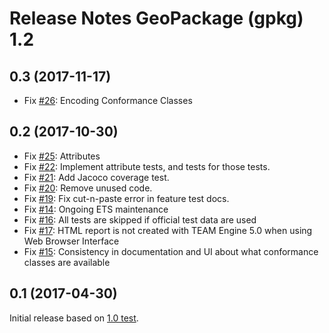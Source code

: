 # Release Notes GeoPackage (gpkg) 1.2

## 0.3 (2017-11-17)
* Fix [#26](https://github.com/opengeospatial/ets-gpkg12/issues/26): Encoding Conformance Classes

## 0.2 (2017-10-30)
* Fix [#25](https://github.com/opengeospatial/ets-gpkg12/pull/25): Attributes
* Fix [#22](https://github.com/opengeospatial/ets-gpkg12/pull/22): Implement attribute tests, and tests for those tests.
* Fix [#21](https://github.com/opengeospatial/ets-gpkg12/pull/21): Add Jacoco coverage test.
* Fix [#20](https://github.com/opengeospatial/ets-gpkg12/pull/20): Remove unused code.
* Fix [#19](https://github.com/opengeospatial/ets-gpkg12/pull/19): Fix cut-n-paste error in feature test docs.
* Fix [#14](https://github.com/opengeospatial/ets-gpkg12/pull/14): Ongoing ETS maintenance
* Fix [#16](https://github.com/opengeospatial/ets-gpkg12/issues/16): All tests are skipped if official test data are used
* Fix [#17](https://github.com/opengeospatial/ets-gpkg12/issues/17): HTML report is not created with TEAM Engine 5.0 when using Web Browser Interface
* Fix [#15](https://github.com/opengeospatial/ets-gpkg12/issues/15): Consistency in documentation and UI about what conformance classes are available

## 0.1 (2017-04-30)
Initial release based on [1.0 test](https://github.com/opengeospatial/ets-gpkg10).
 
